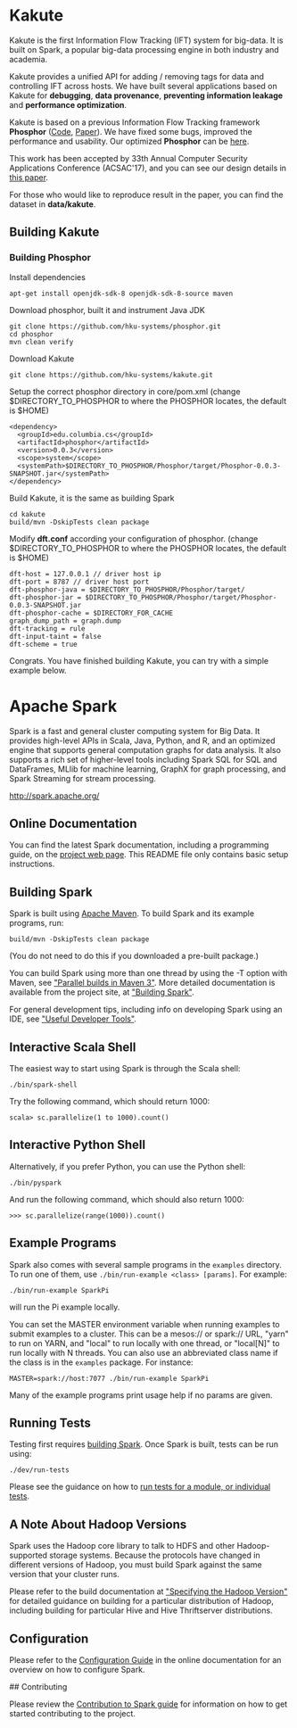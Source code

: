 # Kakute

Kakute is the first Information Flow Tracking (IFT) system for big-data. It is built
on Spark, a popular big-data processing engine in both industry and academia.

Kakute provides a unified API for adding / removing tags for data and controlling IFT across hosts. We have built several applications based on Kakute for **debugging**, **data provenance**, **preventing information leakage** and **performance optimization**.

Kakute is based on a previous Information Flow Tracking framework **Phosphor** ([Code](https://github.com/Programming-Systems-Lab/Phosphor), [Paper](http://www.jonbell.net/oopsla2014-phosphor-preprint.pdf)). We have fixed some bugs, improved the performance and usability. Our optimized **Phosphor** can be [here](https://github.com/hku-systems/kakute).

This work has been accepted by 33th Annual Computer Security Applications Conference (ACSAC'17), and you can see our design details in [this paper](null).

For those who would like to reproduce result in the paper, you can find the dataset in **data/kakute**.

## Building Kakute
### Building Phosphor
Install dependencies
```
apt-get install openjdk-sdk-8 openjdk-sdk-8-source maven
```
Download phosphor, built it and instrument Java JDK
```
git clone https://github.com/hku-systems/phosphor.git
cd phosphor
mvn clean verify
```

Download Kakute
```
git clone https://github.com/hku-systems/kakute.git

```

Setup the correct phosphor directory in core/pom.xml (change $DIRECTORY_TO_PHOSPHOR to where the PHOSPHOR locates, the default is $HOME)
```
<dependency>
  <groupId>edu.columbia.cs</groupId>
  <artifactId>phosphor</artifactId>
  <version>0.0.3</version>
  <scope>system</scope>
  <systemPath>$DIRECTORY_TO_PHOSPHOR/Phosphor/target/Phosphor-0.0.3-SNAPSHOT.jar</systemPath>
</dependency>
```

Build Kakute, it is the same as building Spark
```
cd kakute
build/mvn -DskipTests clean package
```

Modify **dft.conf** according your configuration of phosphor. (change $DIRECTORY_TO_PHOSPHOR to where the PHOSPHOR locates, the default is $HOME)
```
dft-host = 127.0.0.1 // driver host ip
dft-port = 8787 // driver host port
dft-phosphor-java = $DIRECTORY_TO_PHOSPHOR/Phosphor/target/
dft-phosphor-jar = $DIRECTORY_TO_PHOSPHOR/Phosphor/target/Phosphor-0.0.3-SNAPSHOT.jar
dft-phosphor-cache = $DIRECTORY_FOR_CACHE
graph_dump_path = graph.dump
dft-tracking = rule
dft-input-taint = false
dft-scheme = true
```

Congrats. You have finished building Kakute, you can try with a simple example below.

# Apache Spark

Spark is a fast and general cluster computing system for Big Data. It provides
high-level APIs in Scala, Java, Python, and R, and an optimized engine that
supports general computation graphs for data analysis. It also supports a
rich set of higher-level tools including Spark SQL for SQL and DataFrames,
MLlib for machine learning, GraphX for graph processing,
and Spark Streaming for stream processing.

<http://spark.apache.org/>


## Online Documentation

You can find the latest Spark documentation, including a programming
guide, on the [project web page](http://spark.apache.org/documentation.html).
This README file only contains basic setup instructions.

## Building Spark

Spark is built using [Apache Maven](http://maven.apache.org/).
To build Spark and its example programs, run:

    build/mvn -DskipTests clean package

(You do not need to do this if you downloaded a pre-built package.)

You can build Spark using more than one thread by using the -T option with Maven, see ["Parallel builds in Maven 3"](https://cwiki.apache.org/confluence/display/MAVEN/Parallel+builds+in+Maven+3).
More detailed documentation is available from the project site, at
["Building Spark"](http://spark.apache.org/docs/latest/building-spark.html).

For general development tips, including info on developing Spark using an IDE, see ["Useful Developer Tools"](http://spark.apache.org/developer-tools.html).

## Interactive Scala Shell

The easiest way to start using Spark is through the Scala shell:

    ./bin/spark-shell

Try the following command, which should return 1000:

    scala> sc.parallelize(1 to 1000).count()

## Interactive Python Shell

Alternatively, if you prefer Python, you can use the Python shell:

    ./bin/pyspark

And run the following command, which should also return 1000:

    >>> sc.parallelize(range(1000)).count()

## Example Programs

Spark also comes with several sample programs in the `examples` directory.
To run one of them, use `./bin/run-example <class> [params]`. For example:

    ./bin/run-example SparkPi

will run the Pi example locally.

You can set the MASTER environment variable when running examples to submit
examples to a cluster. This can be a mesos:// or spark:// URL,
"yarn" to run on YARN, and "local" to run
locally with one thread, or "local[N]" to run locally with N threads. You
can also use an abbreviated class name if the class is in the `examples`
package. For instance:

    MASTER=spark://host:7077 ./bin/run-example SparkPi

Many of the example programs print usage help if no params are given.

## Running Tests

Testing first requires [building Spark](#building-spark). Once Spark is built, tests
can be run using:

    ./dev/run-tests

Please see the guidance on how to
[run tests for a module, or individual tests](http://spark.apache.org/developer-tools.html#individual-tests).

## A Note About Hadoop Versions

Spark uses the Hadoop core library to talk to HDFS and other Hadoop-supported
storage systems. Because the protocols have changed in different versions of
Hadoop, you must build Spark against the same version that your cluster runs.

Please refer to the build documentation at
["Specifying the Hadoop Version"](http://spark.apache.org/docs/latest/building-spark.html#specifying-the-hadoop-version)
for detailed guidance on building for a particular distribution of Hadoop, including
building for particular Hive and Hive Thriftserver distributions.

## Configuration

Please refer to the [Configuration Guide](http://spark.apache.org/docs/latest/configuration.html)
in the online documentation for an overview on how to configure Spark.

## Contributing

Please review the [Contribution to Spark guide](http://spark.apache.org/contributing.html)
for information on how to get started contributing to the project.
